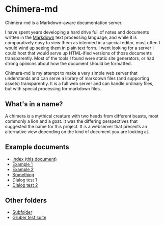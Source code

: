 # Chimera-md

Chimera-md is a Markdown-aware documentation server.

I have spent years developing a hard drive full of notes and documents written in the
[Markdown](https://www.markdownguide.org/) text processing language, and while it is
comparatively easy to view them as intended in a special editor, most often I would wind
up seeing them in plain text form. I went looking for a server I could host that would
serve up HTML-ified versions of those documents transparently. Most of the tools I
found were static site generators, or had strong opinions about how the document should
be formatted.

Chimera-md is my attempt to make a very simple web server that understands and can serve
a library of markdown files (and supporting assets) transparently. It is a full web server
and can handle ordinary files, but with special processing for markdown files.

## What's in a name?

A chimera is a mythical creature with two heads from different beasts, most commonly a
lion and a goat. It was the differing perspectives that suggested the name for this
project. It is a webserver that presents an alternative view depending on the kind of
document you are looking at.

## Example documents

* [Index (this document)](index.md)
* [Example 1](example1.md)
* [Example 2](example2.md)
* [Something](no%20index/something.md)
* [Dialog test 1](dialog-test-1.md)
* [Dialog test 2](dialog-test-2.md)

## Other folders

* [Subfolder](subfolder/)
* [Gruber test suite](tests/)
